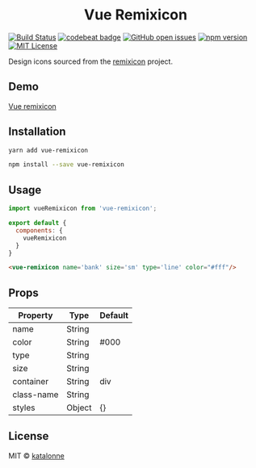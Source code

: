 <h1 align="center">Vue Remixicon</h1>

[![Build Status](https://travis-ci.org/katalonne/vue-remixicon.svg?branch=master)](https://travis-ci.org/katalonne/vue-remixicon)
[![codebeat badge](https://codebeat.co/badges/299f68a9-8267-4f8d-a3e8-9abc5910f582)](https://codebeat.co/projects/github-com-katalonne-vue-remixicon-master)
[![GitHub open issues](https://img.shields.io/github/issues/katalonne/vue-remixicon.svg)](https://github.com/katalonne/vue-remixicon/issues?q=is%3Aopen+is%3Aissue)
[![npm version](https://img.shields.io/npm/v/vue-remixicon.svg)](https://www.npmjs.com/package/vue-remixicon)
[![MIT License](https://img.shields.io/github/license/katalonne/vue-remixicon.svg)](https://github.com/katalonne/vue-remixicon/blob/master/LICENSE)

Design icons sourced from the [remixicon](https://github.com/Remix-Design/RemixIcon/) project.

## Demo
[Vue remixicon](https://katalonne.github.io/vue-remixicon/)

## Installation
```bash
yarn add vue-remixicon

npm install --save vue-remixicon
```

## Usage

```javascript
import vueRemixicon from 'vue-remixicon';

export default {
  components: {
    vueRemixicon
  }
}
```

```html
<vue-remixicon name='bank' size='sm' type='line' color="#fff"/>
```

## Props

| Property     | Type    | Default |
|--------------|---------|---------|
| name         | String  |         |
| color        | String  | #000    |
| type         | String  |         |
| size         | String  |         |
| container    | String  | div     |
| class-name   | String  |         |
| styles       | Object  | {}      |

## License

MIT © [katalonne](https://github.com/katalonne)